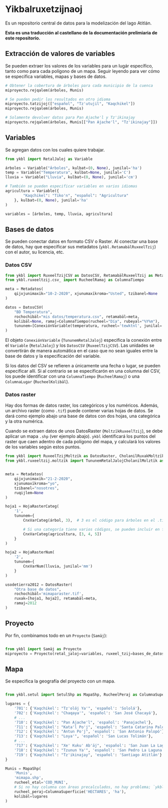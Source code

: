 # Yikbalruxetzijnaoj
Es un repositorio central de datos para la modelización del lago Atitlán.  

**Esta es una traducción al castellano de la documentación prelimiaria de este repositorio.**

## Extracción de valores de variables
Se pueden extraer los valores de los variables para un lugár específico, tanto como para cada polígono de un mapa.
Seguir leyendo para ver cómo se especifica variables, mapas y bases de datos.

```python
# Obtener la cobertura de árboles para cada municipio de la cuenca
miproyecto.rejqalem(árboles, Munis)

# Se pueden pedir los resultados en otro idioma
miproyecto.tatzijoj(["español", "Tz'utujil", "Kaqchikel"])
miproyecto.rejqalem(árboles, Munis)

# Solamente devolver datos para Pan Ajache'l y Tz'ikinajay
miproyecto.rejqalem(árboles, Munis[["Pan Ajache'l", "Tz'ikinajay"]])
```

## Variables
Se agregan datos con los cuales quiere trabajar.

```python
from ykbl import RetalJaloj as Variable

árboles = Variable("Árboles", kulbat=(0, None), junilal='ha')
temp = Variable("Temperatura", kulbat=None, junilal='C')
lluvia = Variable("Lluvia", kulbat=(0, None), junilal='cm')

# También se pueden especificar variables en varios idiomas
agricultura = Variable({
        "Kaqchikel": "Tiko'n", "español": "Agricultura"
    }, kulbat=(0, None), junilal='ha'
)

variables = [árboles, temp, lluvia, agricultura]

```

## Bases de datos
Se pueden conectar datos en formato CSV o Raster.
Al conectar una base de datos, hay que especificar sus metadatos (`ykbl.RetamabälRuxeelTzij`)
con el autor, su licencia, etc.

### Datos CSV
```python
from ykbl import RuxeelTzijCSV as DatosCSV, RetamabälRuxeelTzij as Metadatos, TununemRetalJaloj as ConexiónVariable
from ykbl.ruxeeltzij.csv_ import RucheelRamaj as ColumnaTiempo

meta = Metadatos(
    qijxjunimaxïk="10-2-2020", xjunumaxïkroma="Usted", tzibanel=None
)

datos = DatosCSV(
    "BD Temperatura",
    rochochibäl="mis datos/temperatura.csv", retamabäl=meta,
    kolibäl=None, ramaj=ColumnaTiempo(rucheel="Día", rubeyal="%Y%m"),
    tununem=[ConexiónVariable(temperatura, rucheel='tewktnl', junilal='K')]
)

```
El objeto `ConexiónVariable` (`TununemRetalJaloj`) especifica la conexión entre el `Variable` (`RetalJaloj`) y los 
`DatosCSV` (`RuxeelTzijCSV`). Las unidades se convertirán de manera automática en el caso que no sean iguales entre
la base de datos y la especificación del variable.

Si los datos del CSV se refieren a únicamente una fecha o lugar, se pueden especificar allí. Si al contrario se
se especificarón en una columna del CSV, los puede identificar con una `ColumnaTiempo` (`RucheelRamaj`) o una
`ColumnaLugar` (`RucheelKolibäl`).

### Datos raster
Hay dos formas de datos raster, los categóricos y los numéricos. Además, un archivo raster (como `.tif`) puede 
contener varias hojas de datos. Se dará como ejemplo abajo una base de datos con dos hojas, una categórica y la otra
numérica.

Cuando se extraen datos de unos DatosRaster (`MoltzïkRuxeelTzij`), se debe aplicar un mapa `.shp` (ver ejemplo abajo).
``ykbl`` identificará los puntos del raster que caen adentro de cada polígono del mapa, y calculará los valores de los
variables según estos puntos.

```python
from ykbl import RuxeelTzijMoltzïk as DatosRaster, CholanilRuxakMoltzïk as HojaRasterCateg, CholajilRuxakMoltzïk as HojaRasterNum, RetamabälRuxeelTzij as Metadatos
from ykbl.ruxeeltzij.moltzïk import TununemRetalJalojCholanilMolztïk as CnxVarCateg, TununemRetalJalojCholajilMolztïk as CnxVarNum


meta = Metadatos(
    qijxjunimaxïk="21-2-2020",
    xjunumaxïkroma="yo",
    tzibanel="nosotres",
    ruqijlem=None
)

hoja1 = HojaRasterCateg(
    '1',
    tununem={
        CnxVarCateg(árbol, 3),  # 3 es el código para árboles en el .tif

        # Si una categoría tiene varios códigos, se pueden incluir en forma de lista
        CnxVarCateg(agricultura, [3, 4, 5])
    }
)

hoja2 = HojaRasterNum(
    '2',
    tununem={
        CnxVarNum(lluvia, junilal='mm')
    }
)

usodetierra2012 = DatosRaster(
    "Otra base de datos",
    rochochibäl='mimaparaster.tif',
    ruxak=[hoja1, hoja2], retamabäl=meta,
    ramaj=2012
)
```


## Proyecto
Por fin, combinamos todo en un `Proyecto` (`Samäj`):

```python

from ykbl import Samäj as Proyecto
miproyecto = Proyecto(retal_jaloj=variables, ruxeel_tzij=bases_de_datos)

```

## Mapa
Se especifica la geografía del proyecto con un mapa.

```python

from ykbl.setul import SetulShp as MapaShp, RucheelPeraj as ColumnaSuperficie

lugares = {
    '701': {'Kaqchikel': "Tz'olöj Ya'", 'español': 'Sololá'},
    '702': {'Kaqchikel': "Chaqaya'", 'español': 'San José Chacayá'},
    # ...
    '710': {'Kaqchikel': "Pan Ajache'l", 'español': 'Panajachel'},
    '711': {'Kaqchikel': "Kata'l Po'j", 'español': 'Santa Catarina Palopó'},
    '712': {'Kaqchikel': "Antun Po'j", 'español': 'San Antonio Palopó'},
    '713': {'Kaqchikel': "Loya'", 'español': 'San Lucas Tolimán'},
    # ...
    '717': {'Kaqchikel': "Xe' Kuku' Ab'äj", 'español': 'San Juan La Laguna', "Tz'utujil": "Xe' Kuku' Aab'aj"},
    '718': {'Kaqchikel': "Tzunun Ya'", 'español': 'San Pedro La Laguna'},
    '719': {'Kaqchikel': "Tz'ikinajay", 'español': 'Santiago Atitlán'}
}

Munis = MapaShp(
    'Munis',
    'mimapa.shp',
    rucheel_etal='COD_MUNI',
    # Si no hay columna con áreas precalculados, no hay problema; `ykbl` lo calculará sí mismo 
    rucheel_peraj=ColumnaSuperficie('HECTARES', 'ha'),
    kolibäl=lugares
)

```
